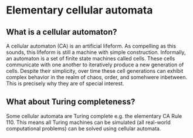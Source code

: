 # Elementary cellular automata

## What is a cellular automaton?
A cellular automaton (CA) is an artificial lifeform. As compelling as this sounds, this lifeform is still a machine with simple construction. Informally, an automaton is a set of finite state machines called cells. These cells communicate with one another to iteratively produce a new generation of cells. Despite their simplicity, over time these cell generations can exhibit complex behavior in the realm of chaos, order, and somehwere inbetween. This is precisely why they are of special interest.


## What about Turing completeness?
Some cellular automata are Turing complete e.g. the elementary CA Rule 110. This means all Turing machines can be simulated (all real-world computational problems) can be solved using cellular automata.